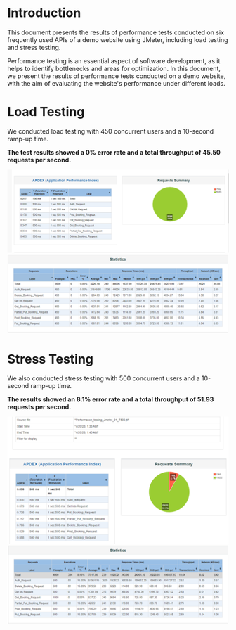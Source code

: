 <!-- # Performance Testing using JMeter
-[Introduction](https://github.com/Shahriar-1810/Performnce-Testing-using-JMeter#introduction)
-[Load Testing](https://github.com/Shahriar-1810/Performnce-Testing-using-JMeter#load-testing)
-[Stress Testing](https://github.com/Shahriar-1810/Performnce-Testing-using-JMeter#stress-testing)     -->

# Introduction

This document presents the results of performance tests conducted on six frequently used APIs of a demo website using JMeter, including load testing and stress testing.

Performance testing is an essential aspect of software development, as it helps to identify bottlenecks and areas for optimization. In this document, we present the results of performance tests conducted on a demo website, with the aim of evaluating the website's performance under different loads.

# Load Testing

We conducted load testing with 450 concurrent users and a 10-second ramp-up time.

**The test results showed a 0% error rate and a total throughput of 45.50 requests per second.**

<p align="center">
  <img src="./Load_testing2.PNG" />
  <img src="./Load_testing3.PNG" />
</p>

# Stress Testing

We also conducted stress testing with 500 concurrent users and a 10-second ramp-up time.

**The results showed an 8.1% error rate and a total throughput of 51.93 requests per second.**

<p align="center">
  <img src="./Stress_testing2.PNG" />
  <img src="./Stress_testing3.PNG" />
</p>
